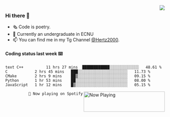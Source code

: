 <img  align="right" src="https://github-readme-stats.vercel.app/api?username=baiyuxiucn&show_icons=true&count_private=true&hide_title=true">

### Hi there 👋

- 🗞 Code is poetry.
- 🌱 Currently an undergraduate in ECNU
- 📫 You can find me in my Tg Channel [@Hertz2000](https://t.me/Hertz2000).

#### Coding status last week ⌨️

<!--START_SECTION:waka-->
​```text
C++          11 hrs 27 mins  ████████████░░░░░░░░░░░░░   48.61 % 
C            2 hrs 45 mins   ███░░░░░░░░░░░░░░░░░░░░░░   11.73 % 
CMake        2 hrs 9 mins    ██▒░░░░░░░░░░░░░░░░░░░░░░   09.15 % 
Python       1 hr 53 mins    ██░░░░░░░░░░░░░░░░░░░░░░░   08.00 % 
JavaScript   1 hr 12 mins    █▒░░░░░░░░░░░░░░░░░░░░░░░   05.15 % 
​```
<!--END_SECTION:waka-->


<div>
<a href="https://spotify-now-playing.billchen2k.vercel.app/now-playing?open">
   <img align="right" src="https://spotify-now-playing.billchen2k.vercel.app/now-playing" width="256" height="64" alt="Now Playing">
</a>
</div>

<div>
<p align="right"><code>🎵 Now playing on Spotify</code></p>
</div>

<!--
**BillChen2K/BillChen2K** is a ✨ _special_ ✨ repository because its `README.md` (this file) appears on your GitHub profile.

Here are some ideas to get you started:

- 🔭 I’m currently working on ...
- 🌱 I’m currently learning ...
- 👯 I’m looking to collaborate on ...
- 🤔 I’m looking for help with ...
- 💬 Ask me about ...
- 📫 How to reach me: ...
- 😄 Pronouns: ...
- ⚡ Fun fact: ...
-->
